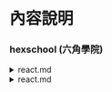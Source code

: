 # 內容說明

### hexschool (六角學院)

<details>
<summary>react.md</summary>

<p>這是2024 React 直播班主線任務</p>

</details>

<details>
<summary>react.md</summary>

<p>這是2024 JS 直播班主線任務</p>

</details>